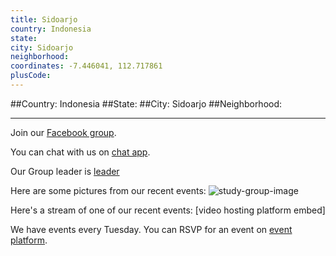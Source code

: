 ```yaml
---
title: Sidoarjo
country: Indonesia
state: 
city: Sidoarjo
neighborhood: 
coordinates: -7.446041, 112.717861
plusCode:
---
```


##Country: Indonesia
##State: 
##City: Sidoarjo
##Neighborhood: 
*****
Join our [Facebook group](https://www.facebook.com/groups/free.code.camp.sidoarjo).

You can chat with us on [chat app]().

Our Group leader is [leader]()

Here are some pictures from our recent events:
![study-group-image]()

Here's a stream of one of our recent events:
[video hosting platform embed]

We have events every Tuesday. You can RSVP for an event on [event platform]().
